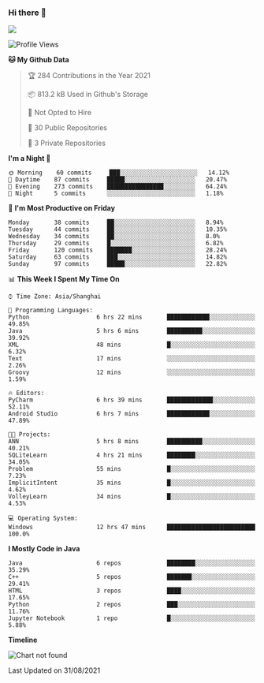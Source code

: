 ### Hi there 👋

<!--
**zhou-ning/zhou-ning** is a ✨ _special_ ✨ repository because its `README.md` (this file) appears on your GitHub profile.

Here are some ideas to get you started:

- 🔭 I’m currently working on ...
- 🌱 I’m currently learning ...
- 👯 I’m looking to collaborate on ...
- 🤔 I’m looking for help with ...
- 💬 Ask me about ...
- 📫 How to reach me: ...
- 😄 Pronouns: ...
- ⚡ Fun fact: ...
-->
![](https://github-readme-stats.vercel.app/api?username=zhou-ning)

<!--START_SECTION:waka-->
![Profile Views](http://img.shields.io/badge/Profile%20Views-0-blue)

**🐱 My Github Data** 

> 🏆 284 Contributions in the Year 2021
 > 
> 📦 813.2 kB Used in Github's Storage 
 > 
> 🚫 Not Opted to Hire
 > 
> 📜 30 Public Repositories 
 > 
> 🔑 3 Private Repositories  
 > 
**I'm a Night 🦉** 

```text
🌞 Morning    60 commits     ███░░░░░░░░░░░░░░░░░░░░░░   14.12% 
🌆 Daytime    87 commits     █████░░░░░░░░░░░░░░░░░░░░   20.47% 
🌃 Evening    273 commits    ████████████████░░░░░░░░░   64.24% 
🌙 Night      5 commits      ░░░░░░░░░░░░░░░░░░░░░░░░░   1.18%

```
📅 **I'm Most Productive on Friday** 

```text
Monday       38 commits     ██░░░░░░░░░░░░░░░░░░░░░░░   8.94% 
Tuesday      44 commits     ██░░░░░░░░░░░░░░░░░░░░░░░   10.35% 
Wednesday    34 commits     ██░░░░░░░░░░░░░░░░░░░░░░░   8.0% 
Thursday     29 commits     █░░░░░░░░░░░░░░░░░░░░░░░░   6.82% 
Friday       120 commits    ███████░░░░░░░░░░░░░░░░░░   28.24% 
Saturday     63 commits     ███░░░░░░░░░░░░░░░░░░░░░░   14.82% 
Sunday       97 commits     █████░░░░░░░░░░░░░░░░░░░░   22.82%

```


📊 **This Week I Spent My Time On** 

```text
⌚︎ Time Zone: Asia/Shanghai

💬 Programming Languages: 
Python                   6 hrs 22 mins       ████████████░░░░░░░░░░░░░   49.85% 
Java                     5 hrs 6 mins        ██████████░░░░░░░░░░░░░░░   39.92% 
XML                      48 mins             █░░░░░░░░░░░░░░░░░░░░░░░░   6.32% 
Text                     17 mins             ░░░░░░░░░░░░░░░░░░░░░░░░░   2.26% 
Groovy                   12 mins             ░░░░░░░░░░░░░░░░░░░░░░░░░   1.59%

🔥 Editors: 
PyCharm                  6 hrs 39 mins       █████████████░░░░░░░░░░░░   52.11% 
Android Studio           6 hrs 7 mins        ████████████░░░░░░░░░░░░░   47.89%

🐱‍💻 Projects: 
ANN                      5 hrs 8 mins        ██████████░░░░░░░░░░░░░░░   40.21% 
SQLiteLearn              4 hrs 21 mins       ████████░░░░░░░░░░░░░░░░░   34.05% 
Problem                  55 mins             █░░░░░░░░░░░░░░░░░░░░░░░░   7.23% 
ImplicitIntent           35 mins             █░░░░░░░░░░░░░░░░░░░░░░░░   4.62% 
VolleyLearn              34 mins             █░░░░░░░░░░░░░░░░░░░░░░░░   4.53%

💻 Operating System: 
Windows                  12 hrs 47 mins      █████████████████████████   100.0%

```

**I Mostly Code in Java** 

```text
Java                     6 repos             ████████░░░░░░░░░░░░░░░░░   35.29% 
C++                      5 repos             ███████░░░░░░░░░░░░░░░░░░   29.41% 
HTML                     3 repos             ████░░░░░░░░░░░░░░░░░░░░░   17.65% 
Python                   2 repos             ███░░░░░░░░░░░░░░░░░░░░░░   11.76% 
Jupyter Notebook         1 repo              █░░░░░░░░░░░░░░░░░░░░░░░░   5.88%

```


**Timeline**

![Chart not found](https://raw.githubusercontent.com/zhou-ning/zhou-ning/main/charts/bar_graph.png) 


 Last Updated on 31/08/2021
<!--END_SECTION:waka-->
